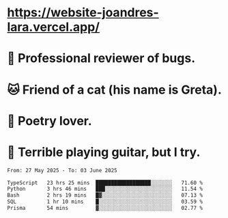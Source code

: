 # https://website-joandres-lara.vercel.app/
# 🐛 Professional reviewer of bugs.
# 🐱 Friend of a cat (his name is Greta).
# 📜 Poetry lover.
# 🎸 Terrible playing guitar, but I try.

<!--START_SECTION:waka-->

```txt
From: 27 May 2025 - To: 03 June 2025

TypeScript   23 hrs 25 mins  ██████████████████░░░░░░░   71.60 %
Python       3 hrs 46 mins   ███░░░░░░░░░░░░░░░░░░░░░░   11.54 %
Bash         2 hrs 19 mins   █▓░░░░░░░░░░░░░░░░░░░░░░░   07.13 %
SQL          1 hr 10 mins    █░░░░░░░░░░░░░░░░░░░░░░░░   03.59 %
Prisma       54 mins         ▓░░░░░░░░░░░░░░░░░░░░░░░░   02.77 %
```

<!--END_SECTION:waka-->
